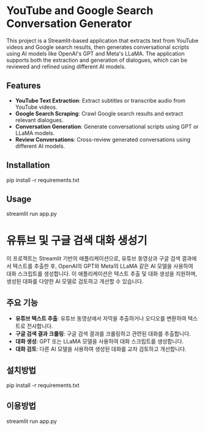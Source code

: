 # YouTube and Google Search Conversation Generator

This project is a Streamlit-based application that extracts text from YouTube videos and Google search results, then generates conversational scripts using AI models like OpenAI's GPT and Meta's LLaMA. The application supports both the extraction and generation of dialogues, which can be reviewed and refined using different AI models.

## Features

- **YouTube Text Extraction**: Extract subtitles or transcribe audio from YouTube videos.
- **Google Search Scraping**: Crawl Google search results and extract relevant dialogues.
- **Conversation Generation**: Generate conversational scripts using GPT or LLaMA models.
- **Review Conversations**: Cross-review generated conversations using different AI models.

## Installation

pip install -r requirements.txt


## Usage

streamlit run app.py


# 유튜브 및 구글 검색 대화 생성기

이 프로젝트는 Streamlit 기반의 애플리케이션으로, 유튜브 동영상과 구글 검색 결과에서 텍스트를 추출한 후, OpenAI의 GPT와 Meta의 LLaMA 같은 AI 모델을 사용하여 대화 스크립트를 생성합니다. 이 애플리케이션은 텍스트 추출 및 대화 생성을 지원하며, 생성된 대화를 다양한 AI 모델로 검토하고 개선할 수 있습니다.

## 주요 기능

- **유튜브 텍스트 추출**: 유튜브 동영상에서 자막을 추출하거나 오디오를 변환하여 텍스트로 전사합니다.
- **구글 검색 결과 크롤링**: 구글 검색 결과를 크롤링하고 관련된 대화를 추출합니다.
- **대화 생성**: GPT 또는 LLaMA 모델을 사용하여 대화 스크립트를 생성합니다.
- **대화 검토**: 다른 AI 모델을 사용하여 생성된 대화를 교차 검토하고 개선합니다.


## 설치방법

pip install -r requirements.txt


## 이용방법

streamlit run app.py
